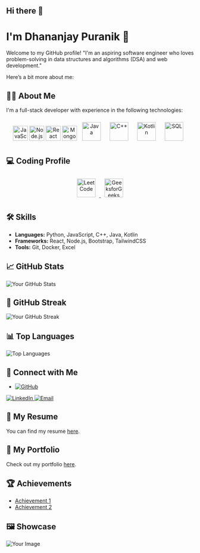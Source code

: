 ## Hi there 👋

# I'm Dhananjay Puranik 👋

Welcome to my GitHub profile! "I'm an aspiring software engineer who loves problem-solving in data structures and algorithms (DSA) and web development."

 Here’s a bit more about me:

## 👨‍💻 About Me
I'm a full-stack developer with experience in the following technologies:
<p align="center">
  <img src="https://cdn.jsdelivr.net/gh/devicons/devicon/icons/javascript/javascript-original.svg" alt="JavaScript" width="40" height="40" style = "margin:10 px;"/>
  <img src="https://cdn.jsdelivr.net/gh/devicons/devicon/icons/nodejs/nodejs-original.svg" alt="Node.js" width="40" height="40" style = "margin:10 px;"/>
  <img src="https://cdn.jsdelivr.net/gh/devicons/devicon/icons/react/react-original.svg" alt="React" width="40" height="40" style = "margin:10 px;"/>
  <img src="https://cdn.jsdelivr.net/gh/devicons/devicon/icons/mongodb/mongodb-original.svg" alt="MongoDB" width="40" height="40" style = "margin:10 px;"/>
  <img src="https://cdn.jsdelivr.net/gh/devicons/devicon/icons/java/java-original.svg" alt="Java" width="50" height="50" style="margin: 10px;" />
  <img src="https://cdn.jsdelivr.net/gh/devicons/devicon/icons/cplusplus/cplusplus-original.svg" alt="C++" width="50" height="50" style="margin: 10px;" />
  <img src="https://cdn.jsdelivr.net/gh/devicons/devicon/icons/kotlin/kotlin-original.svg" alt="Kotlin" width="50" height="50" style="margin: 10px;" />
  <img src="https://cdn.jsdelivr.net/gh/devicons/devicon/icons/mysql/mysql-original.svg" alt="SQL" width="50" height="50" style="margin: 10px;" />
</p>

## 💻  Coding Profile
<p align="center">
  <!-- LeetCode Icon -->
  <a href="https://leetcode.com/yourprofile" target="_blank">
    <img src="https://upload.wikimedia.org/wikipedia/commons/1/19/LeetCode_logo_black.png" alt="LeetCode" width="50" height="50" style="margin: 10px;" />
  </a>
  
  <!-- GeeksforGeeks Icon -->
  <a href="https://www.geeksforgeeks.org/" target="_blank">
    <img src="https://upload.wikimedia.org/wikipedia/commons/4/43/GeeksforGeeks.svg" alt="GeeksforGeeks" width="50" height="50" style="margin: 10px;" />
  </a>
</p>

## 🛠️ Skills

- **Languages:** Python, JavaScript, C++, Java, Kotlin
- **Frameworks:** React, Node.js, Bootstrap, TailwindCSS
- **Tools:** Git, Docker, Excel

## 📈 GitHub Stats

![Your GitHub Stats](https://github-readme-stats.vercel.app/api?username=dhananjayp8&show_icons=true&count_private=true&hide_title=true&hide=prs&theme=radical)

## 🌟 GitHub Streak

![Your GitHub Streak](https://github-readme-streak-stats.herokuapp.com/?user=dhananjayp8&theme=radical)

## 📊 Top Languages

![Top Languages](https://github-readme-stats.vercel.app/api/top-langs/?username=dhananjayp8&theme=radical)

## 🔗 Connect with Me
- <a href="https://github.com/dhananjayp8">
  <img src="https://img.shields.io/badge/GitHub-181717?style=for-the-badge&logo=github" alt="GitHub">
</a>
<a href="ttps://www.linkedin.com/in/dhananjaypuranik05/">
  <img src="https://img.shields.io/badge/LinkedIn-0A66C2?style=for-the-badge&logo=linkedin" alt="LinkedIn">
</a>
<a href="mailto:dhananjaypuranik8@gmail.com">
  <img src="https://img.shields.io/badge/Email-D14836?style=for-the-badge&logo=gmail&logoColor=white" alt="Email">
</a>


## 📄 My Resume

You can find my resume [here](https://yourwebsite.com/resume.pdf).

## 🎨 My Portfolio

Check out my portfolio [here](https://react-portfolio-five-swart.vercel.app/).

## 🏆 Achievements

- [Achievement 1](https://link-to-achievement)
- [Achievement 2](https://link-to-achievement)

## 🖼️ Showcase

![Your Image](https://via.placeholder.com/300x200.png?text=Your+Showcase+Image)

<!-- If you have more sections or want to add more images, links, or any other content, feel free to modify this template. -->


